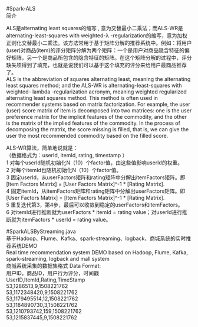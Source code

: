 #Spark-ALS  
简介  
  
ALS是alternating least squares的缩写 , 意为交替最小二乘法；而ALS-WR是alternating-least-squares with weighted-λ -regularization的缩写，意为加权正则化交替最小二乘法。该方法常用于基于矩阵分解的推荐系统中。例如：将用户(user)对商品(item)的评分矩阵分解为两个矩阵：一个是用户对商品隐含特征的偏好矩阵，另一个是商品所包含的隐含特征的矩阵。在这个矩阵分解的过程中，评分缺失项得到了填充，也就是说我们可以基于这个填充的评分来给用户最商品推荐了。    
ALS is the abbreviation of squares alternating least, meaning the alternating least squares method; and the ALS-WR is alternating-least-squares with weighted- lambda -regularization acronym, meaning weighted regularized alternating least squares method. This method is often used in recommender systems based on matrix factorization. For example, the user (user) score matrix of item is decomposed into two matrices: one is the user preference matrix for the implicit features of the commodity, and the other is the matrix of the implied features of the commodity. In the process of decomposing the matrix, the score missing is filled, that is, we can give the user the most recommended commodity based on the filled score.

ALS-WR算法，简单地说就是：  
（数据格式为：userId, itemId, rating, timestamp ）  
1 对每个userId随机初始化N（10）个factor值，由这些值影响userId的权重。  
2 对每个itemId也随机初始化N（10）个factor值。  
3 固定userId，从userFactors矩阵和rating矩阵中分解出itemFactors矩阵。即[Item Factors Matrix] = [User Factors Matrix]^-1 * [Rating Matrix].  
4 固定itemId，从itemFactors矩阵和rating矩阵中分解出userFactors矩阵。即[User Factors Matrix] = [Item Factors Matrix]^-1 * [Rating Matrix].  
5 重复迭代第3，第4步，最后可以收敛到稳定的userFactors和itemFactors。  
6 对itemId进行推断就为userFactors * itemId = rating value；对userId进行推断就为itemFactors * userId = rating value。  

#SparkALSByStreaming.java  
基于Hadoop、Flume、Kafka、spark-streaming、logback、商城系统的实时推荐系统DEMO  
Real time recommendation system DEMO based on Hadoop, Flume, Kafka, spark-streaming, logback and mall system  
商城系统采集的数据集格式 Data Format:  
用户ID，商品ID，用户行为评分，时间戳  
UserID,ItemId,Rating,TimeStamp  
53,1286513,9,1508221762  
53,1172348420,9,1508221762  
53,1179495514,12,1508221762  
53,1184890730,3,1508221762  
53,1210793742,159,1508221762  
53,1215837445,9,1508221762  